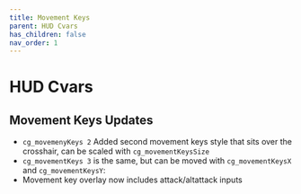 ```yaml
---
title: Movement Keys
parent: HUD Cvars
has_children: false
nav_order: 1
---
```


# HUD Cvars

## Movement Keys Updates

-   `cg_movemenyKeys 2` Added second movement keys style that sits over the crosshair, can be scaled with `cg_movementKeysSize`
-   `cg_movementKeys 3` is the same, but can be moved with `cg_movementKeysX` and `cg_movementKeysY`:
-   Movement key overlay now includes attack/altattack inputs
